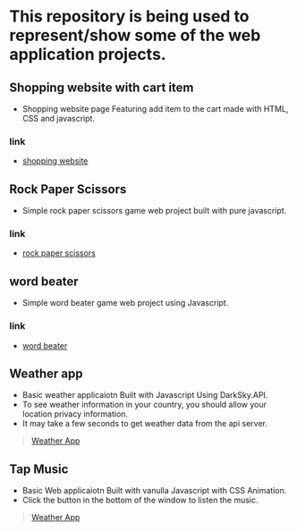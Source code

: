 # This repository is being used to represent/show some of the web application projects.

## Shopping website with cart item
- Shopping website page Featuring add item to the cart made with HTML, CSS and javascript.
### link
- [shopping website](https://lemidia.github.io/shopping-web-javascript/)
## Rock Paper Scissors
- Simple rock paper scissors game web project built with pure javascript.
### link
- [rock paper scissors](https://lemidia.github.io/rock-paper-scissors/)
## word beater
- Simple word beater game web project using Javascript. 
### link 
- [word beater](https://lemidia.github.io/word-beater-webgame/dist/)
## Weather app 
- Basic weather applicaiotn Built with Javascript Using DarkSky.API.
- To see weather information in your country, you should allow your location privacy information.
- It may take a few seconds to get weather data from the api server.
> [Weather App](https://lemidia.github.io/weather-app/)
## Tap Music
- Basic Web applicaiotn Built with vanulla Javascript with CSS Animation.
- Click the button in the bottom of the window to listen the music.
> [Weather App](https://lemidia.github.io/weather-app/)
